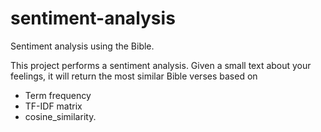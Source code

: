 # sentiment-analysis
Sentiment analysis using the Bible.

This project performs a sentiment analysis. Given a small text about your feelings, it will return the most similar Bible verses based on
- Term frequency
- TF-IDF matrix
- cosine_similarity.
